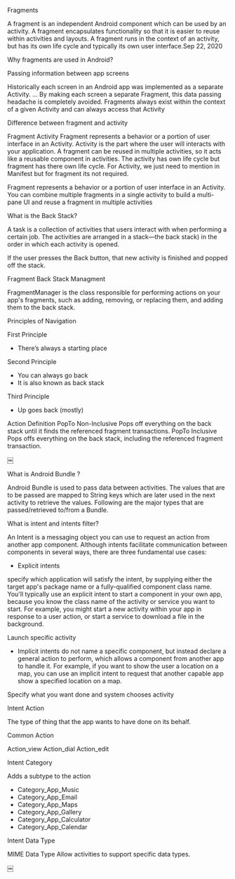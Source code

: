 Fragments

A fragment is an independent Android component which can be used by an activity. A fragment encapsulates functionality so that it is easier to reuse within activities and layouts. A fragment runs in the context of an activity, but has its own life cycle and typically its own user interface.Sep 22, 2020

Why fragments are used in Android?

Passing information between app screens

Historically each screen in an Android app was implemented as a separate Activity. ... By making each screen a separate Fragment, this data passing headache is completely avoided. Fragments always exist within the context of a given Activity and can always access that Activity

Difference between fragment and activity

Fragment	Activity
Fragment represents a behavior or a portion of user interface in an Activity.	Activity is the part where the user will interacts with your application.
A fragment can be reused in multiple activities, so it acts like a reusable component in activities. 	The activity has own life cycle but fragment has there own life cycle. For Activity, we just need to mention in Manifest but for fragment its not required.

Fragment represents a behavior or a portion of user interface in an Activity. You can combine multiple fragments in a single activity to build a multi-pane UI and reuse a fragment in multiple activities


What is the Back Stack?

A task is a collection of activities that users interact with when performing a certain job. The activities are arranged in a stack—the back stack) in the order in which each activity is opened. 

If the user presses the Back button, that new activity is finished and popped off the stack.

Fragment Back Stack Managment

FragmentManager is the class responsible for performing actions on your app's fragments, such as adding, removing, or replacing them, and adding them to the back stack.


Principles of Navigation

First Principle
* There’s always a starting place

Second Principle
* You can always go back 
* It is also known as back stack

Third Principle
* Up goes back (mostly)


Action	Definition
PopTo Non-Inclusive	Pops off everything on the back stack until it finds the referenced fragment transactions.
PopTo Inclusive	Pops offs everything on the back stack, including the referenced fragment transaction.


￼


What is Android Bundle ?

Android Bundle is used to pass data between activities. The values that are to be passed are mapped to String keys which are later used in the next activity to retrieve the values. Following are the major types that are passed/retrieved to/from a Bundle.


What is intent and intents filter?

An Intent is a messaging object you can use to request an action from another app component. Although intents facilitate communication between components in several ways, there are three fundamental use cases:


* Explicit intents

specify which application will satisfy the intent, by supplying either the target app's package name or a fully-qualified component class name. You'll typically use an explicit intent to start a component in your own app, because you know the class name of the activity or service you want to start. For example, you might start a new activity within your app in response to a user action, or start a service to download a file in the background.

Launch specific activity

* Implicit intents 
do not name a specific component, but instead declare a general action to perform, which allows a component from another app to handle it. For example, if you want to show the user a location on a map, you can use an implicit intent to request that another capable app show a specified location on a map.

Specify what you want done and system chooses activity


Intent Action

The type of thing that the app wants to have done on its behalf.

Common Action

Action_view
Action_dial
Action_edit

Intent Category

Adds a subtype to the action

* Category_App_Music
* Category_App_Email
* Category_App_Maps
* Category_App_Gallery
* Category_App_Calculator
* Category_App_Calendar


Intent Data Type

MIME Data Type
Allow activities to support specific data types.

￼
